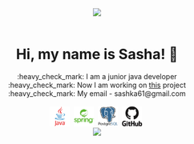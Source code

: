 <div id="header" align="center">
  <img src="https://media.giphy.com/media/fwbZnTftCXVocKzfxR/giphy.gif" width="100"/><br>
 </div><br>
    <div align="center">
 <h1>Hi, my name is Sasha! 👋
</div>
 
  <div align="center">
:heavy_check_mark: I am a junior java developer<br>
:heavy_check_mark: Now I am working on <a href="https://github.com/swrggv/java-explore-with-me">this</a> project<br>
:heavy_check_mark: My email - sashka61@gmail.com
  </div>
  <br>

<div align="center">
  <img src="https://github.com/devicons/devicon/blob/master/icons/java/java-original-wordmark.svg" title="Java" alt="Java" width="40" height="40"/>&nbsp;
<img src="https://github.com/devicons/devicon/blob/master/icons/spring/spring-original-wordmark.svg" title="Spring" alt="Spring" width="40" height="40"/>&nbsp;
<img src="https://github.com/devicons/devicon/blob/master/icons/postgresql/postgresql-original-wordmark.svg" title="PostgreSQL" alt="PostgreSQL" width="40" height="40"/>&nbsp;
<img src="https://github.com/devicons/devicon/blob/master/icons/github/github-original-wordmark.svg" title="GitHub" alt="GitHub" width="40" height="40"/>&nbsp;
  
</div>
  <div align="center">
    <img height="200px" src="https://github-readme-streak-stats.herokuapp.com/?user=swrggv"/>
</div>





